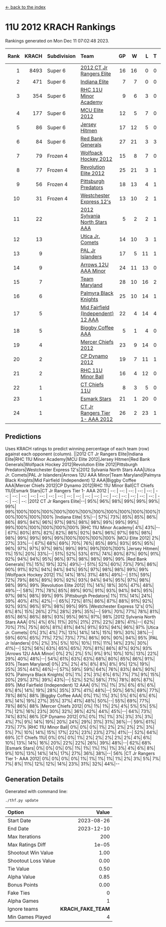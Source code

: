 [<- back to the index](readme.md)
# 11U 2012 KRACH Rankings
Rankings generated on Mon Dec 11 07:02:48 2023.

Rank|KRACH|Subdivision|Team|GP|W|L|T|OTW|OTL|SoS|Exp Wins|Win Diff
---:|---:|:---|:---|---:|---:|---:|---:|---:|---:|---:|---:|---:
1|8493|Super 6|[2012 CT Jr Rangers Elite](https://gamesheetstats.com/seasons/3664/teams/140909/schedule)|16|16|0|0|1|0|106|16.8|-0.1
2|471|Super 6|[Indiana Elite](https://gamesheetstats.com/seasons/3664/teams/144355/schedule)|7|7|0|0|0|0|9|7.9|0.0
3|354|Super 6|[RHC 11U Minor Academy](https://gamesheetstats.com/seasons/3664/teams/140913/schedule)|9|6|3|0|0|1|1759|6.8|-0.0
4|177|Super 6|[MCU Elite 2012](https://gamesheetstats.com/seasons/3664/teams/140908/schedule)|12|5|7|0|2|2|2705|5.8|-0.0
5|86|Super 6|[Jersey Hitmen](https://gamesheetstats.com/seasons/3664/teams/140915/schedule)|17|12|5|0|0|0|990|12.8|-0.0
6|84|Super 6|[Red Bank Generals](https://gamesheetstats.com/seasons/3664/teams/140916/schedule)|27|21|3|3|3|0|23|23.4|0.0
7|79|Frozen 4|[Wolfpack Hockey 2012](https://gamesheetstats.com/seasons/3664/teams/140914/schedule)|15|8|7|0|1|1|1155|8.8|-0.0
8|77|Frozen 4|[Revolution Elite 2012](https://gamesheetstats.com/seasons/3664/teams/140924/schedule)|25|21|3|1|1|1|19|22.4|0.0
9|56|Frozen 4|[Pittsburgh Predators](https://gamesheetstats.com/seasons/3664/teams/140925/schedule)|18|13|4|1|0|1|28|14.4|0.0
10|31|Frozen 4|[Westchester Express 12's](https://gamesheetstats.com/seasons/3664/teams/140919/schedule)|13|10|2|1|1|0|11|11.4|0.0
11|22||[2012 Sylvania North Stars AAA](https://gamesheetstats.com/seasons/3664/teams/162461/schedule)|5|2|2|1|0|0|160|3.4|0.0
12|13||[Utica Jr. Comets](https://gamesheetstats.com/seasons/3664/teams/140923/schedule)|14|10|3|1|2|0|13|11.4|0.0
13|9||[PAL Jr Islanders](https://gamesheetstats.com/seasons/3664/teams/140921/schedule)|17|5|11|1|0|2|982|6.4|0.0
14|9||[Arrows 12U AAA Minor](https://gamesheetstats.com/seasons/3664/teams/140920/schedule)|24|11|13|0|1|0|32|11.9|0.0
15|7||[Team Maryland](https://gamesheetstats.com/seasons/3664/teams/140928/schedule)|28|10|16|2|1|0|1202|11.9|0.0
16|6||[Palmyra Black Knights](https://gamesheetstats.com/seasons/3664/teams/140927/schedule)|25|10|14|1|0|1|22|11.4|0.0
17|5||[Mid Fairfield (Independent) 12 AAA](https://gamesheetstats.com/seasons/3664/teams/140910/schedule)|22|4|14|4|0|2|34|6.9|0.0
18|5||[Biggby Coffee AAA](https://gamesheetstats.com/seasons/3664/teams/144354/schedule)|5|1|4|0|0|0|163|1.9|0.0
19|4||[Mercer Chiefs 2012](https://gamesheetstats.com/seasons/3664/teams/140918/schedule)|23|9|14|0|0|1|17|9.9|0.0
20|2||[CP Dynamo 2012](https://gamesheetstats.com/seasons/3664/teams/140922/schedule)|19|7|11|1|1|0|15|8.4|0.0
21|2||[RHC 11U Minor Ball](https://gamesheetstats.com/seasons/3664/teams/140917/schedule)|16|4|12|0|0|1|20|4.9|0.0
22|1||[CT Chiefs 11U](https://gamesheetstats.com/seasons/3664/teams/140912/schedule)|8|3|5|0|0|1|4|3.9|0.0
23|1||[Esmark Stars](https://gamesheetstats.com/seasons/3664/teams/140926/schedule)|21|1|20|0|0|0|76|1.9|0.0
24|1||[CT Jr Rangers Tier 1- AAA 2012](https://gamesheetstats.com/seasons/3664/teams/140911/schedule)|26|2|23|1|0|0|32|3.4|0.0

## Predictions
Uses KRACH ratings to predict winning percentage of each team (row) against each opponent (column).
||2012 CT Jr Rangers Elite|Indiana Elite|RHC 11U Minor Academy|MCU Elite 2012|Jersey Hitmen|Red Bank Generals|Wolfpack Hockey 2012|Revolution Elite 2012|Pittsburgh Predators|Westchester Express 12's|2012 Sylvania North Stars AAA|Utica Jr. Comets|PAL Jr Islanders|Arrows 12U AAA Minor|Team Maryland|Palmyra Black Knights|Mid Fairfield (Independent) 12 AAA|Biggby Coffee AAA|Mercer Chiefs 2012|CP Dynamo 2012|RHC 11U Minor Ball|CT Chiefs 11U|Esmark Stars|CT Jr Rangers Tier 1- AAA 2012
| --: | --: | --: | --: | --: | --: | --: | --: | --: | --: | --: | --: | --: | --: | --: | --: | --: | --: | --: | --: | --: | --: | --: | --: | --: 
|2012 CT Jr Rangers Elite|--| 95%| 96%| 98%| 99%| 99%| 99%| 99%| 99%|100%|100%|100%|100%|100%|100%|100%|100%|100%|100%|100%|100%|100%|100%|100%
|Indiana Elite|  5%|--| 57%| 73%| 85%| 85%| 86%| 86%| 89%| 94%| 96%| 97%| 98%| 98%| 98%| 99%| 99%| 99%| 99%|100%|100%|100%|100%|100%
|RHC 11U Minor Academy|  4%| 43%|--| 67%| 80%| 81%| 82%| 82%| 86%| 92%| 94%| 96%| 97%| 98%| 98%| 98%| 99%| 99%| 99%| 99%|100%|100%|100%|100%
|MCU Elite 2012|  2%| 27%| 33%|--| 67%| 68%| 69%| 70%| 76%| 85%| 89%| 93%| 95%| 95%| 96%| 97%| 97%| 97%| 98%| 99%| 99%| 99%|100%|100%
|Jersey Hitmen|  1%| 15%| 20%| 33%|--| 51%| 52%| 53%| 61%| 74%| 80%| 87%| 90%| 91%| 92%| 94%| 94%| 95%| 96%| 97%| 98%| 98%| 99%| 99%
|Red Bank Generals|  1%| 15%| 19%| 32%| 49%|--| 51%| 52%| 60%| 73%| 79%| 86%| 90%| 91%| 92%| 94%| 94%| 94%| 95%| 97%| 98%| 98%| 99%| 99%
|Wolfpack Hockey 2012|  1%| 14%| 18%| 31%| 48%| 49%|--| 51%| 59%| 72%| 79%| 86%| 89%| 90%| 92%| 93%| 94%| 94%| 95%| 97%| 98%| 98%| 99%| 99%
|Revolution Elite 2012|  1%| 14%| 18%| 30%| 47%| 48%| 49%|--| 58%| 71%| 78%| 85%| 89%| 90%| 91%| 93%| 94%| 94%| 95%| 97%| 98%| 98%| 99%| 99%
|Pittsburgh Predators|  1%| 11%| 14%| 24%| 39%| 40%| 41%| 42%|--| 65%| 72%| 81%| 86%| 87%| 88%| 91%| 92%| 92%| 93%| 96%| 97%| 98%| 99%| 99%
|Westchester Express 12's|  0%|  6%|  8%| 15%| 26%| 27%| 28%| 29%| 35%|--| 59%| 70%| 77%| 78%| 81%| 85%| 86%| 86%| 88%| 93%| 95%| 96%| 97%| 98%
|2012 Sylvania North Stars AAA|  0%|  4%|  6%| 11%| 20%| 21%| 21%| 22%| 28%| 41%|--| 62%| 70%| 71%| 75%| 80%| 81%| 81%| 84%| 91%| 93%| 94%| 96%| 97%
|Utica Jr. Comets|  0%|  3%|  4%|  7%| 13%| 14%| 14%| 15%| 19%| 30%| 38%|--| 59%| 60%| 65%| 71%| 72%| 73%| 77%| 86%| 90%| 90%| 94%| 95%
|PAL Jr Islanders|  0%|  2%|  3%|  5%| 10%| 10%| 11%| 11%| 14%| 23%| 30%| 41%|--| 52%| 56%| 63%| 65%| 65%| 70%| 81%| 86%| 87%| 92%| 93%
|Arrows 12U AAA Minor|  0%|  2%|  2%|  5%|  9%|  9%| 10%| 10%| 13%| 22%| 29%| 40%| 48%|--| 54%| 61%| 63%| 63%| 68%| 80%| 85%| 86%| 91%| 93%
|Team Maryland|  0%|  2%|  2%|  4%|  8%|  8%|  8%|  9%| 12%| 19%| 25%| 35%| 44%| 46%|--| 57%| 59%| 59%| 64%| 76%| 83%| 84%| 90%| 92%
|Palmyra Black Knights|  0%|  1%|  2%|  3%|  6%|  6%|  7%|  7%|  9%| 15%| 20%| 29%| 37%| 39%| 43%|--| 52%| 52%| 58%| 71%| 78%| 80%| 87%| 89%
|Mid Fairfield (Independent) 12 AAA|  0%|  1%|  1%|  3%|  6%|  6%|  6%|  6%|  8%| 14%| 19%| 28%| 35%| 37%| 41%| 48%|--| 50%| 56%| 69%| 77%| 78%| 86%| 88%
|Biggby Coffee AAA|  0%|  1%|  1%|  3%|  5%|  6%|  6%|  6%|  8%| 14%| 19%| 27%| 35%| 37%| 41%| 48%| 50%|--| 55%| 69%| 77%| 78%| 86%| 88%
|Mercer Chiefs 2012|  0%|  1%|  1%|  2%|  4%|  5%|  5%|  5%|  7%| 12%| 16%| 23%| 30%| 32%| 36%| 42%| 44%| 45%|--| 64%| 73%| 74%| 83%| 86%
|CP Dynamo 2012|  0%|  0%|  1%|  1%|  3%|  3%|  3%|  3%|  4%|  7%|  9%| 14%| 19%| 20%| 24%| 29%| 31%| 31%| 36%|--| 59%| 61%| 73%| 77%
|RHC 11U Minor Ball|  0%|  0%|  0%|  1%|  2%|  2%|  2%|  2%|  3%|  5%|  7%| 10%| 14%| 15%| 17%| 22%| 23%| 23%| 27%| 41%|--| 52%| 64%| 69%
|CT Chiefs 11U|  0%|  0%|  0%|  1%|  2%|  2%|  2%|  2%|  2%|  4%|  6%| 10%| 13%| 14%| 16%| 20%| 22%| 22%| 26%| 39%| 48%|--| 62%| 68%
|Esmark Stars|  0%|  0%|  0%|  0%|  1%|  1%|  1%|  1%|  1%|  3%|  4%|  6%|  8%|  9%| 10%| 13%| 14%| 14%| 17%| 27%| 36%| 38%|--| 56%
|CT Jr Rangers Tier 1- AAA 2012|  0%|  0%|  0%|  0%|  1%|  1%|  1%|  1%|  1%|  2%|  3%|  5%|  7%|  7%|  8%| 11%| 12%| 12%| 14%| 23%| 31%| 32%| 44%|--

## Generation Details

Generated with command line:
```
./thf.py update
```

| Option | Value |
| :----- | ----: |
| Start Date | 2023-08-26 |
| End Date | 2023-12-10 |
| Max Iterations | 200 |
| Max Ratings Diff | 1e-05 |
| Shootout Win Value | 1.00 |
| Shootout Loss Value | 0.00 |
| Tie Value | 0.50 |
| Alpha Value | 0.85 |
| Bonus Points | 0.00 |
| Fake Ties | 0 |
| Alpha Games | 1 |
| Ignore teams | __KRACH_FAKE_TEAM__ |
| Min Games Played | 4 |

